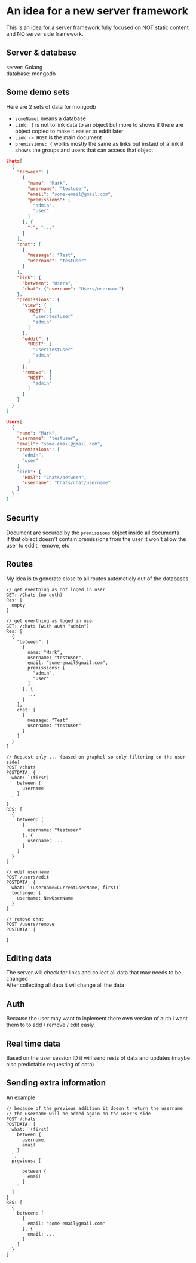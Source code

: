 # An idea for a new server framework
This is an idea for a server framework fully focused on NOT static content and NO server side framework.

## Server & database
server: Golang  
database: mongodb

## Some demo sets
Here are 2 sets of data for mongodb

- `someName[` means a database  
- `Link: {` is not to link data to an object but more to shows if there are object copied to make it easier to eddit later
- `Link -> HOST` is the main document
- `premissions: {` works mostly the same as links but instaid of a link it shows the groups and users that can access that object

```json
Chats[
  {
    "between": [
      {
        "name": "Mark",
        "username": "testuser",
        "email": "some-email@gmail.com",
        "premissions": [
          "admin",
          "user"
        ]
      }, {
        "-": "..."
      }
    ],
    "chat": [
      {
        "message": "Test",
        "username": "testuser"
      }
    ],
    "link": {
      "between": "Users",
      "chat": {"username": "Users/username"}
    },
    "premissions": {
      "view": {
        "HOST": [
          "user:testuser"
          "admin"
        ]
      },
      "eddit": {
        "HOST": [
          "user:testuser"
          "admin"
        ]
      },
      "remove": {
        "HOST": [
          "admin"
        ]
      }
    }
  }
]
```

```json
Users[
  {
    "name": "Mark",
    "username": "testuser",
    "email": "some-email@gmail.com",
    "premissions": [
      "admin",
      "user"
    ]
    "link": {
      "HOST": "Chats/between",
      "username": "Chats/chat/username"
    }
  }
]
```

## Security
Document are secured by the `premissions` object inside all documents  
If that object doesn't contain premissions from the user it won't allow the user to eddit, remove, etc

## Routes
My idea is to generate close to all routes automaticly out of the databases  

```
// get everthing as not loged in user
GET: /Chats (no auth)
Res: [
  empty
]

// get everthing as loged in user
GET: /chats (with auth "admin")
Res: [
  {
    "between": [
      {
        name: "Mark",
        username: "testuser",
        email: "some-email@gmail.com",
        premissions: [
          "admin",
          "user"
        ]
      }, {
        ...
      }
    ],
    chat: [
      {
        message: "Test"
        username: "testuser"
      }
    ]
  }
]

// Request only ... (based on graphql so only filtering on the user side)
POST /chats
POSTDATA: {
  what: `(first)
    between {
      username
    }
  `
}
RES: [
  {
    between: [
      {
        username: "testuser"
      }, {
        username: ...
      }
    ]
  }
]

// edit username
POST /users/edit
POSTDATA: {
  what: `(username=CurrentUserName, first)`
  tochange: {
    username: NewUserName
  }
}

// remove chat
POST /users/remove
POSTDATA: {

}
```

## Editing data
The server will check for links and collect all data that may needs to be changed  
After collecting all data it wil change all the data  

## Auth
Because the user may want to inplement there own version of auth i want them to to add / remove / edit easly.  

## Real time data
Based on the user session ID it will send rests of data and updates (maybe also predictable requesting of data)

## Sending extra information
An example
```
// because of the previous addition it doesn't return the username
// the username will be added again on the user's side
POST /chats
POSTDATA: {
  what: `(first)
    between {
      username,
      email
    }
  `,
  previous: [
    `
      between {
        email
      }
    `
  ]
}
RES: [
  {
    between: [
      {
        email: "some-email@gmail.com"
      }, {
        email: ...
      }
    ]
  }
]
```
